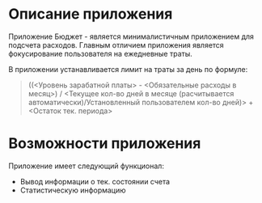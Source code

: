 # Описание приложения
Приложение Бюджет - является минималистичным приложением для подсчета расходов. Главным отличием приложения является
фокусирование пользователя на ежедневные траты.

В приложении устанавливается лимит на траты за день по формуле: 
>((<Уровень зарабатной платы> - <Обязательные расходы в месяц>) / <Текущее кол-во дней в месяце (расчитывается автоматически)/Установленный пользователем кол-во дней)> + <Остаток тек. периода>

# Возможности приложения
Приложение имеет следующий функционал:
 - Вывод информации о тек. состоянии счета
 - Статистическую информацию
